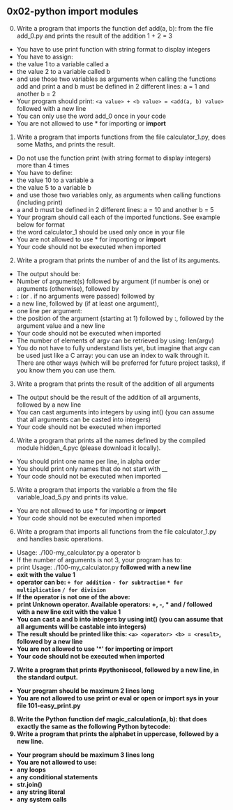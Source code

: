 ## 0x02-python import modules
0. Write a program that imports the function def add(a, b): from the file add_0.py and prints the result of the addition 1 + 2 = 3
- You have to use print function with string format to display integers
- You have to assign:
- the value 1 to a variable called a
- the value 2 to a variable called b
- and use those two variables as arguments when calling the functions add and print
a and b must be defined in 2 different lines: a = 1 and another b = 2
- Your program should print: ```<a value> + <b value> = <add(a, b) value>``` followed with a new line
- You can only use the word add_0 once in your code
- You are not allowed to use * for importing or __import__
1. Write a program that imports functions from the file calculator_1.py, does some Maths, and prints the result.
- Do not use the function print (with string format to display integers) more than 4 times
- You have to define:
- the value 10 to a variable a
- the value 5 to a variable b
- and use those two variables only, as arguments when calling functions (including print)
- a and b must be defined in 2 different lines: a = 10 and another b = 5
- Your program should call each of the imported functions. See example below for format
- the word calculator_1 should be used only once in your file
- You are not allowed to use * for importing or __import__
- Your code should not be executed when imported
2. Write a program that prints the number of and the list of its arguments.
- The output should be:
- Number of argument(s) followed by argument (if number is one) or arguments (otherwise), followed by
- : (or . if no arguments were passed) followed by
- a new line, followed by (if at least one argument),
- one line per argument:
- the position of the argument (starting at 1) followed by :, followed by the argument value and a new line
- Your code should not be executed when imported
- The number of elements of argv can be retrieved by using: len(argv)
- You do not have to fully understand lists yet, but imagine that argv can be used just like a C array: you can use an index to walk through it. There are other ways (which will be preferred for future project tasks), if you know them you can use them.
3. Write a program that prints the result of the addition of all arguments

- The output should be the result of the addition of all arguments, followed by a new line
- You can cast arguments into integers by using int() (you can assume that all arguments can be casted into integers)
- Your code should not be executed when imported
4. Write a program that prints all the names defined by the compiled module hidden_4.pyc (please download it locally).
- You should print one name per line, in alpha order
- You should print only names that do not start with __
- Your code should not be executed when imported
5. Write a program that imports the variable a from the file variable_load_5.py and prints its value.
- You are not allowed to use * for importing or __import__
- Your code should not be executed when imported
6. Write a program that imports all functions from the file calculator_1.py and handles basic operations.
- Usage: ./100-my_calculator.py a operator b
- If the number of arguments is not 3, your program has to:
- print Usage: ./100-my_calculator.py <a> <operator> <b> followed with a new line
- exit with the value 1
- operator can be:
```+ for addition```
```- for subtraction```
```* for multiplication```
```/ for division```
- If the operator is not one of the above:
- print Unknown operator. Available operators: +, -, * and / followed with a new line
exit with the value 1
- You can cast a and b into integers by using int() (you can assume that all arguments will be castable into integers)
- The result should be printed like this: ```<a> <operator> <b> = <result>```, followed by a new line
- You are not allowed to use '*' for importing or __import__
- Your code should not be executed when imported
7. Write a program that prints #pythoniscool, followed by a new line, in the standard output.
- Your program should be maximum 2 lines long
- You are not allowed to use print or eval or open or import sys in your file 101-easy_print.py
8. Write the Python function def magic_calculation(a, b): that does exactly the same as the following Python bytecode:
9. Write a program that prints the alphabet in uppercase, followed by a new line.
- Your program should be maximum 3 lines long
- You are not allowed to use:
- any loops
- any conditional statements
- str.join()
- any string literal
- any system calls
